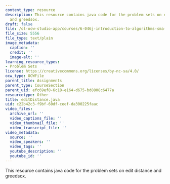 ```yaml
---
content_type: resource
description: This resource contains java code for the problem sets on edit distance
  and greedsox.
draft: false
file: /ol-ocw-studio-app/courses/6-046j-introduction-to-algorithms-sma-5503-fall-2005/c22b42c3f9bf60dfceefda300225faac_editDistance.java
file_size: 5556
file_type: text/plain
image_metadata:
  caption: ''
  credit: ''
  image-alt: ''
learning_resource_types:
- Problem Sets
license: https://creativecommons.org/licenses/by-nc-sa/4.0/
ocw_type: OCWFile
parent_title: Assignments
parent_type: CourseSection
parent_uid: efc69ef8-6c18-e164-d675-bd8808c6477a
resourcetype: Other
title: editDistance.java
uid: c22b42c3-f9bf-60df-ceef-da300225faac
video_files:
  archive_url: ''
  video_captions_file: ''
  video_thumbnail_file: ''
  video_transcript_file: ''
video_metadata:
  source: ''
  video_speakers: ''
  video_tags: ''
  youtube_description: ''
  youtube_id: ''
---
```

This resource contains java code for the problem sets on edit distance and greedsox.